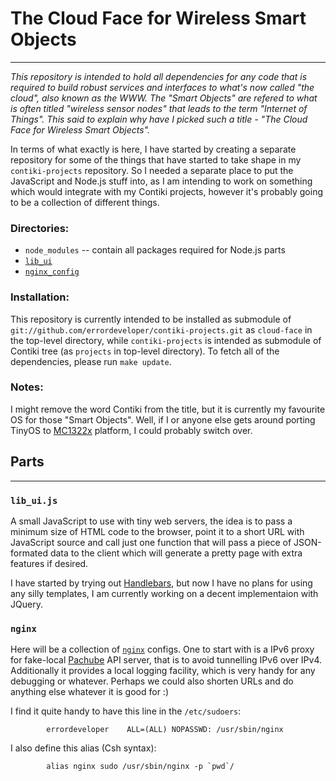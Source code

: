 # The Cloud Face for Wireless Smart Objects
-------------------------------------------

_This repository is intended to hold all dependencies for any code that is required
to build robust services and interfaces to what's now called "the cloud", also known
as the WWW. The "Smart Objects" are refered to what is often titled "wireless sensor
nodes" that leads to the term "Internet of Things". This said to explain why have I
picked such a title - "The Cloud Face for Wireless Smart Objects"._

In terms of what exactly is here, I have started by creating a separate
repository for some of the things that have started to take shape in my
`contiki-projects` repository. So I needed a separate place to put the
JavaScript and Node.js stuff into, as I am intending to work on something
which would integrate with my Contiki projects, however it's probably going
to be a collection of different things.

### Directories:
- `node_modules` -- contain all packages required for Node.js parts
- [`lib_ui`](#lib_ui.js)
- [`nginx_config`](#nginx)

### Installation:

This repository is currently intended to be installed as submodule of
`git://github.com/errordeveloper/contiki-projects.git` as `cloud-face`
in the top-level directory, while `contiki-projects` is intended as
submodule of Contiki tree (as `projects` in top-level directory).
To fetch all of the dependencies, please run `make update`.

### Notes:

I might remove the word Contiki from the title, but it is currently
my favourite OS for those "Smart Objects". Well, if I or anyone else
gets around porting TinyOS to [MC1322x] platform, I could probably
switch over.


[MC1322x]: http://mc1322x.devl.org/

## Parts
--------

### `lib_ui.js`

A small JavaScript to use with tiny web servers, the idea is to pass
a minimum size of HTML code to the browser, point it to a short URL
with JavaScript source and call just one function that will pass a
piece of JSON-formated data to the client which will generate a pretty
page with extra features if desired.

I have started by trying out [Handlebars][], but now I have no plans
for using any silly templates, I am currently working on a decent
implementaion with JQuery.

[Handlebars]: http://www.handlebarsjs.com/

### `nginx`

Here will be a collection of [`nginx`](http://nginx.org/) configs.
One to start with is a IPv6 proxy for fake-local [Pachube][] API
server, that is to avoid tunnelling IPv6 over IPv4. Additionally
it provides a local logging facility, which is very handy for any
debugging or whatever. Perhaps we could also shorten URLs and do
anything else whatever it is good for :)

I find it quite handy to have this line in the `/etc/sudoers`:

            errordeveloper    ALL=(ALL) NOPASSWD: /usr/sbin/nginx

I also define this alias (Csh syntax):

            alias nginx sudo /usr/sbin/nginx -p `pwd`/


[Pachube]: http://www.pachube.com/

